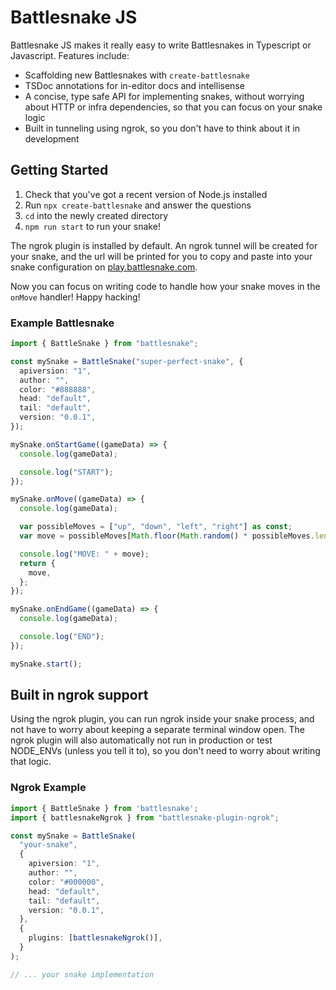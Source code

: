 # Battlesnake JS

Battlesnake JS makes it really easy to write Battlesnakes in Typescript or
Javascript. Features include:

- Scaffolding new Battlesnakes with `create-battlesnake`
- TSDoc annotations for in-editor docs and intellisense
- A concise, type safe API for implementing snakes, without worrying about HTTP
  or infra dependencies, so that you can focus on your snake logic
- Built in tunneling using ngrok, so you don't have to think about it in
  development

## Getting Started

1. Check that you've got a recent version of Node.js installed
2. Run `npx create-battlesnake` and answer the questions
3. `cd` into the newly created directory
4. `npm run start` to run your snake!

The ngrok plugin is installed by default. An ngrok tunnel will be created for
your snake, and the url will be printed for you to copy and paste into your
snake configuration on [play.battlesnake.com](https://play.battlesnake.com).

Now you can focus on writing code to handle how your snake moves in the
`onMove` handler! Happy hacking!
### Example Battlesnake

```ts
import { BattleSnake } from "battlesnake";

const mySnake = BattleSnake("super-perfect-snake", {
  apiversion: "1",
  author: "",
  color: "#888888",
  head: "default",
  tail: "default",
  version: "0.0.1",
});

mySnake.onStartGame((gameData) => {
  console.log(gameData);

  console.log("START");
});

mySnake.onMove((gameData) => {
  console.log(gameData);

  var possibleMoves = ["up", "down", "left", "right"] as const;
  var move = possibleMoves[Math.floor(Math.random() * possibleMoves.length)];

  console.log("MOVE: " + move);
  return {
    move,
  };
});

mySnake.onEndGame((gameData) => {
  console.log(gameData);

  console.log("END");
});

mySnake.start();

```

## Built in ngrok support

Using the ngrok plugin, you can run ngrok inside your snake process, and not
have to worry about keeping a separate terminal window open. The ngrok plugin
will also automatically not run in production or test NODE_ENVs (unless you tell
it to), so you don't need to worry about writing that logic.

### Ngrok Example

```ts
import { BattleSnake } from 'battlesnake';
import { battlesnakeNgrok } from "battlesnake-plugin-ngrok";

const mySnake = BattleSnake(
  "your-snake",
  {
    apiversion: "1",
    author: "",
    color: "#000000",
    head: "default",
    tail: "default",
    version: "0.0.1",
  },
  {
    plugins: [battlesnakeNgrok()],
  }
);

// ... your snake implementation
```
